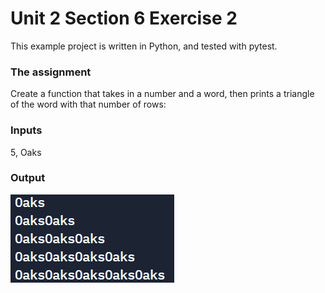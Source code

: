 # Unit 2 Section 6 Exercise 2
This example project is written in Python, and tested with pytest.

### The assignment
Create a function that takes in a number and a word, then prints a triangle of the word with that number of rows:

### Inputs
5, Oaks

### Output
![outout](./oaksPyramid.png)
